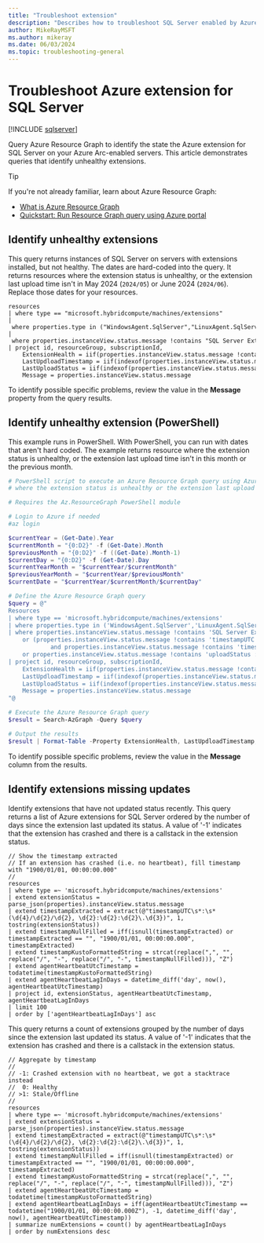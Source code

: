 ```yaml
---
title: "Troubleshoot extension"
description: "Describes how to troubleshoot SQL Server enabled by Azure Arc extension."
author: MikeRayMSFT
ms.author: mikeray
ms.date: 06/03/2024
ms.topic: troubleshooting-general
---
```


# Troubleshoot Azure extension for SQL Server

[!INCLUDE [sqlserver](../../includes/applies-to-version/sqlserver.md)]

Query Azure Resource Graph to identify the state the Azure extension for SQL Server on your Azure Arc-enabled servers. This article demonstrates queries that identify unhealthy extensions. 

> [!TIP] 
> If you're not already familiar, learn about Azure Resource Graph:
> 
> - [What is Azure Resource Graph](/azure/governance/resource-graph/overview)
> - [Quickstart: Run Resource Graph query using Azure portal](/azure/governance/resource-graph/first-query-portal)

## Identify unhealthy extensions

This query returns instances of SQL Server on servers with extensions installed, but not healthy. The dates are hard-coded into the query. It returns resources where the extension status is unhealthy, or the extension last upload time isn't in May 2024 (`2024/05`) or June 2024 (`2024/06`). Replace those dates for your resources.

```kusto
resources
| where type == "microsoft.hybridcompute/machines/extensions"
| where properties.type in ("WindowsAgent.SqlServer","LinuxAgent.SqlServer")
| where properties.instanceView.status.message !contains "SQL Server Extension Agent: Healthy" or (properties.instanceView.status.message !contains "timestampUTC : 2024/05" and properties.instanceView.status.message !contains "timestampUTC : 2024/06") or properties.instanceView.status.message !contains "uploadStatus : OK"
| project id, resourceGroup, subscriptionId, 
    ExtensionHealth = iif(properties.instanceView.status.message !contains "SQL Server Extension Agent: Healthy", "Unhealthy", "Healthy"),
    LastUpdloadTimestamp = iif(indexof(properties.instanceView.status.message,"timestampUTC : ") > 0, iif(properties.instanceView.status.message !contains "timestampUTC : 2024/06", substring(properties.instanceView.status.message,indexof(properties.instanceView.status.message,"timestampUTC : ") + 15, 10),"Recent"),"no timestamp"),
    LastUploadStatus = iif(indexof(properties.instanceView.status.message,"uploadStatus : OK") > 0, "OK", "Unhealthy"),
    Message = properties.instanceView.status.message
```

To identify possible specific problems, review the value in the **Message** property from the query results.

## Identify unhealthy extension (PowerShell)

This example runs in PowerShell. With PowerShell, you can run with dates that aren't hard coded. The example returns resource where the extension status is unhealthy, or the extension last upload time isn't in this month or the previous month.

```powershell
# PowerShell script to execute an Azure Resource Graph query using Azure CLI
# where the extension status is unhealthy or the extension last upload time isn't in this month or the previous month.

# Requires the Az.ResourceGraph PowerShell module

# Login to Azure if needed
#az login

$currentYear = (Get-Date).Year
$currentMonth = "{0:D2}" -f (Get-Date).Month
$previousMonth = "{0:D2}" -f ((Get-Date).Month-1)
$currentDay = "{0:D2}" -f (Get-Date).Day
$currentYearMonth = "$currentYear/$currentMonth"
$previousYearMonth = "$currentYear/$previousMonth"
$currentDate = "$currentYear/$currentMonth/$currentDay"

# Define the Azure Resource Graph query
$query = @"
Resources
| where type == 'microsoft.hybridcompute/machines/extensions' 
| where properties.type in ('WindowsAgent.SqlServer','LinuxAgent.SqlServer') 
| where properties.instanceView.status.message !contains 'SQL Server Extension Agent: Healthy' 
    or (properties.instanceView.status.message !contains 'timestampUTC : $previousYearMonth' 
            and properties.instanceView.status.message !contains 'timestampUTC : $currentYearMonth') 
    or properties.instanceView.status.message !contains 'uploadStatus : OK' 
| project id, resourceGroup, subscriptionId, 
    ExtensionHealth = iif(properties.instanceView.status.message !contains 'SQL Server Extension Agent: Healthy', 'Unhealthy', 'Healthy'), 
    LastUpdloadTimestamp = iif(indexof(properties.instanceView.status.message,'timestampUTC : ') > 0, iif(properties.instanceView.status.message !contains 'timestampUTC : $currentYearMonth', substring(properties.instanceView.status.message,indexof(properties.instanceView.status.message,'timestampUTC : ') + 15, 10),'Recent'),'no timestamp'),
    LastUploadStatus = iif(indexof(properties.instanceView.status.message,'uploadStatus : OK') > 0, 'OK', 'Unhealthy'), 
    Message = properties.instanceView.status.message
"@

# Execute the Azure Resource Graph query
$result = Search-AzGraph -Query $query

# Output the results
$result | Format-Table -Property ExtensionHealth, LastUpdloadTimestamp, LastUploadStatus, Message
```

To identify possible specific problems, review the value in the **Message** column from the results.

## Identify extensions missing updates

Identify extensions that have not updated status recently. This query returns a list of Azure extensions for SQL Server ordered by the number of days since the extension last updated its status. A value of '-1' indicates that the extension has crashed and there is a callstack in the extension status.

```kusto
// Show the timestamp extracted
// If an extension has crashed (i.e. no heartbeat), fill timestamp with "1900/01/01, 00:00:00.000"
//
resources
| where type =~ 'microsoft.hybridcompute/machines/extensions'
| extend extensionStatus = parse_json(properties).instanceView.status.message
| extend timestampExtracted = extract(@"timestampUTC\s*:\s*(\d{4}/\d{2}/\d{2}, \d{2}:\d{2}:\d{2}\.\d{3})", 1, tostring(extensionStatus))
| extend timestampNullFilled = iff(isnull(timestampExtracted) or timestampExtracted == "", "1900/01/01, 00:00:00.000", timestampExtracted)
| extend timestampKustoFormattedString = strcat(replace(",", "", replace("/", "-", replace("/", "-", timestampNullFilled))), "Z")
| extend agentHeartbeatUtcTimestamp = todatetime(timestampKustoFormattedString)
| extend agentHeartbeatLagInDays = datetime_diff('day', now(), agentHeartbeatUtcTimestamp)
| project id, extensionStatus, agentHeartbeatUtcTimestamp, agentHeartbeatLagInDays
| limit 100
| order by ['agentHeartbeatLagInDays'] asc
```

This query returns a count of extensions grouped by the number of days since the extension last updated its status. A value of '-1' indicates that the extension has crashed and there is a callstack in the extension status.

```kusto
// Aggregate by timestamp
//
// -1: Crashed extension with no heartbeat, we got a stacktrace instead
//  0: Healthy
// >1: Stale/Offline
//
resources
| where type =~ 'microsoft.hybridcompute/machines/extensions'
| extend extensionStatus = parse_json(properties).instanceView.status.message
| extend timestampExtracted = extract(@"timestampUTC\s*:\s*(\d{4}/\d{2}/\d{2}, \d{2}:\d{2}:\d{2}\.\d{3})", 1, tostring(extensionStatus))
| extend timestampNullFilled = iff(isnull(timestampExtracted) or timestampExtracted == "", "1900/01/01, 00:00:00.000", timestampExtracted)
| extend timestampKustoFormattedString = strcat(replace(",", "", replace("/", "-", replace("/", "-", timestampNullFilled))), "Z")
| extend agentHeartbeatUtcTimestamp = todatetime(timestampKustoFormattedString)
| extend agentHeartbeatLagInDays = iff(agentHeartbeatUtcTimestamp == todatetime("1900/01/01, 00:00:00.000Z"), -1, datetime_diff('day', now(), agentHeartbeatUtcTimestamp))
| summarize numExtensions = count() by agentHeartbeatLagInDays
| order by numExtensions desc
```